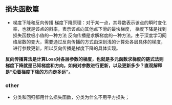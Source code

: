 ## 损失函数篇

*  梯度下降和反向传播
梯度下降原理：对于某一点，其导数表示该点的瞬时变化率，也就是该点的斜率，表示该点向其他点下滑的最快梯度，
梯度下降是找到损失函数极小值的一种方法
反向传播是求解梯度的一种方法。由于深度学习网络层数的变大，需要通过反向传播的方式由深到浅的计算处各层具体的梯度，进行参数更新，所以反向传播是梯度下降的具体实现。

**反向传播算法是计算Loss对各层参数的梯度，也就是多元函数求梯度的链式法则**
**梯度下降就是已知梯度和方向，如何对参数进行更新，以及更新多少？直观解释是“沿着梯度下降的方向走多远”。**

### other
* 分类和回归都用什么损失函数，分类为什么不用平方损失；